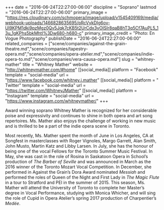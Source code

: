 +++
date = "2016-06-24T22:27:00-06:00"
discipline = "Soprano"
lastmod = "2016-06-24T22:27:00-06:00"
primary_image = "https://res.cloudinary.com/schmopera/image/upload/v1545409169/media/webhook-uploads/1466828635695/pRcVykDIg6ov-UI9KPM1dki9pzMgz0Qv5Jqk7cKB5t2UrCdx3yOISIr8qaB8hT3q5Cf7AuPL5_13u_1gKPhs5bkMhtI%3Dw680-h680-c"
primary_image_credit = "Photo: En Vogue Photography"
publishDate = "2016-06-24T22:27:00-06:00"
related_companies = ["scene/companies/against-the-grain-theatre.md","scene/companies/tapestry-opera.md","scene/companies/opera-atelier.md","scene/companies/indie-opera-to.md","scene/companies/vera-causa-opera.md"]
slug = "whitney-mather"
title = "Whitney Mather"
website = "http://whitneymather.com/#home"
[[social_media]]
platform = "Facebook"
template = "social-media"
url = "https://www.facebook.com/whitney.j.mather"
[[social_media]]
platform = " Twitter"
template = "social-media"
url = "https://twitter.com/WhitneyJMather"
[[social_media]]
platform = "Instagram"
template = "social-media"
url = "https://www.instagram.com/whitneymather/"
+++

Award winning soprano Whitney Mather is recognized for her considerable poise and expressivity and continues to shine in both opera and art song repertoires. Ms. Mather also enjoys the challenge of working in new music and is thrilled to be a part of the indie opera scene in Toronto. 

Most recently, Ms. Mather spent the month of June in Los Angeles, CA at Songfest in masterclasses with Roger Vignoles, Margo Garrett, Alan Smith, John Musto, Martin Katz and Libby Larsen. In July, she has the honour of being one of the vocal Fellows for the Toronto Summer Music Festival.  In May, she was cast in the role of Rosina in Saskatoon Opera in School’s production of *The Barber of Seville* and was announced in March as the 2016 winner of the Toronto Mozart Vocal Competition. In December, she performed in Against the Grain’s Dora Award nominated *Messiah* and performed the roles of Queen of the Night and First Lady in *The Magic Flute* in a tour to Stratford and PEI in the summer of 2015. This season, Ms. Mather will attend the University of Toronto to complete her Master’s degree in Vocal Performance, studying with Monica Whicher, and will sing the role of Cupid in Opera Atelier’s spring 2017 production of Charpentier’s *Medée*. 

